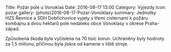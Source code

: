 Title: Požár pole u Vonoklas
Date: 2016-08-17 13:00
Category: Výjezdy
Icon: pozar
gallery: {photo}2016-08-17-Pozar-Vonoklasy
summary: Jednotky HZS Řevnice a SDH Dobřichovice vyjely s třemi cisternami k požáru kombajnu a dvou hektarů pole nedaleko obce Vonoklasy v okrese Praha-západ.


Způsobená škoda byla vyčíslena na 70 tisíc korun.  Uchráněny byly hodnoty za 1,5 milionu, příčinou byla jiskra od kamene v liště stroje.

